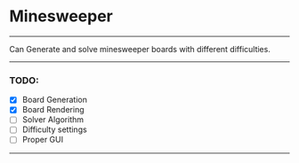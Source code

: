 # Minesweeper

---

Can Generate and solve minesweeper boards with different difficulties.

---

### TODO:
- [X] Board Generation
- [X] Board Rendering
- [ ] Solver Algorithm
- [ ] Difficulty settings
- [ ] Proper GUI

---

